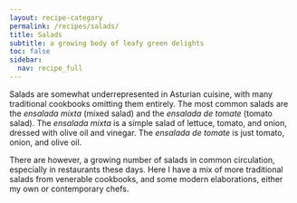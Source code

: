 ```yaml
---
layout: recipe-category
permalink: /recipes/salads/
title: Salads
subtitle: a growing body of leafy green delights
toc: false
sidebar:
  nav: recipe_full
---
```

Salads are somewhat underrepresented in Asturian cuisine, with many traditional cookbooks omitting them entirely. The most common salads are the *ensalada mixta* (mixed salad) and the *ensalada de tomate* (tomato salad). The *ensalada mixta* is a simple salad of lettuce, tomato, and onion, dressed with olive oil and vinegar. The *ensalada de tomate* is just tomato, onion, and olive oil.

There are however, a growing number of salads in common circulation, especially in restaurants these days. Here I have a mix of more traditional salads from venerable cookbooks, and some modern elaborations, either my own or contemporary chefs.